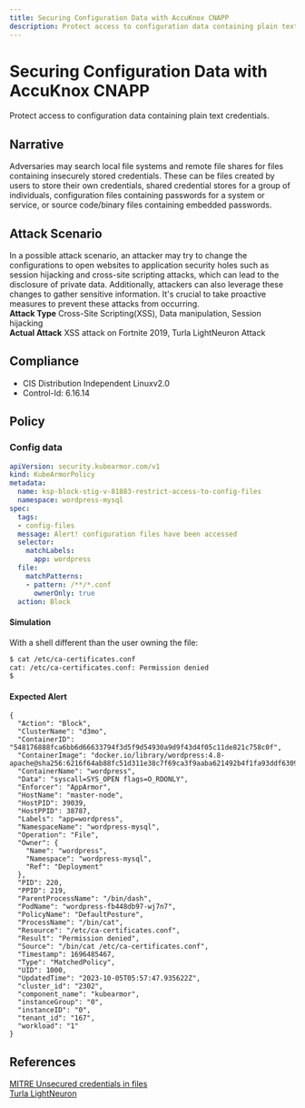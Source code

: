 ```yaml
---
title: Securing Configuration Data with AccuKnox CNAPP
description: Protect access to configuration data containing plain text credentials.
---
```


# Securing Configuration Data with AccuKnox CNAPP
Protect access to configuration data containing plain text credentials.

## Narrative
Adversaries may search local file systems and remote file shares for files containing insecurely stored credentials. These can be files created by users to store their own credentials, shared credential stores for a group of individuals, configuration files containing passwords for a system or service, or source code/binary files containing embedded passwords.

## Attack Scenario
In a possible attack scenario, an attacker may try to change the configurations to open websites to application security holes such as session hijacking and cross-site scripting attacks, which can lead to the disclosure of private data. Additionally, attackers can also leverage these changes to gather sensitive information. It's crucial to take proactive measures to prevent these attacks from occurring.<br /> **Attack Type** Cross-Site Scripting(XSS), Data manipulation, Session hijacking<br /> **Actual Attack** XSS attack on Fortnite 2019, Turla LightNeuron Attack

## Compliance
- CIS Distribution Independent Linuxv2.0
- Control-Id: 6.16.14

## Policy
### Config data
```yaml
apiVersion: security.kubearmor.com/v1
kind: KubeArmorPolicy
metadata:
  name: ksp-block-stig-v-81883-restrict-access-to-config-files
  namespace: wordpress-mysql
spec:
  tags:
  - config-files
  message: Alert! configuration files have been accessed
  selector:
    matchLabels:
      app: wordpress
  file:
    matchPatterns:
    - pattern: /**/*.conf
      ownerOnly: true
  action: Block
```
#### Simulation

With a shell different than the user owning the file:
```sh
$ cat /etc/ca-certificates.conf
cat: /etc/ca-certificates.conf: Permission denied
$
```

#### Expected Alert
```
{
  "Action": "Block",
  "ClusterName": "d3mo",
  "ContainerID": "548176888fca6bb6d66633794f3d5f9d54930a9d9f43d4f05c11de821c758c0f",
  "ContainerImage": "docker.io/library/wordpress:4.8-apache@sha256:6216f64ab88fc51d311e38c7f69ca3f9aaba621492b4f1fa93ddf63093768845",
  "ContainerName": "wordpress",
  "Data": "syscall=SYS_OPEN flags=O_RDONLY",
  "Enforcer": "AppArmor",
  "HostName": "master-node",
  "HostPID": 39039,
  "HostPPID": 38787,
  "Labels": "app=wordpress",
  "NamespaceName": "wordpress-mysql",
  "Operation": "File",
  "Owner": {
    "Name": "wordpress",
    "Namespace": "wordpress-mysql",
    "Ref": "Deployment"
  },
  "PID": 220,
  "PPID": 219,
  "ParentProcessName": "/bin/dash",
  "PodName": "wordpress-fb448db97-wj7n7",
  "PolicyName": "DefaultPosture",
  "ProcessName": "/bin/cat",
  "Resource": "/etc/ca-certificates.conf",
  "Result": "Permission denied",
  "Source": "/bin/cat /etc/ca-certificates.conf",
  "Timestamp": 1696485467,
  "Type": "MatchedPolicy",
  "UID": 1000,
  "UpdatedTime": "2023-10-05T05:57:47.935622Z",
  "cluster_id": "2302",
  "component_name": "kubearmor",
  "instanceGroup": "0",
  "instanceID": "0",
  "tenant_id": "167",
  "workload": "1"
}
```

## References
[MITRE Unsecured credentials in files](https://attack.mitre.org/techniques/T1552/001/)<br />[Turla LightNeuron](https://www.welivesecurity.com/2019/05/07/turla-lightneuron-email-too-far/)<br />



